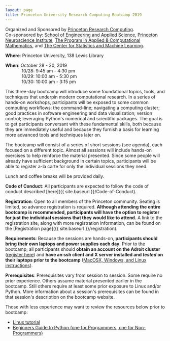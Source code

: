 ```yaml
---
layout: page
title: Princeton University Research Computing Bootcamp 2019
---
```



Organized and Sponsored by [Princeton Research Computing](https://www.princeton.edu/researchcomputing).  
Co-sponsored by: [School of Engineering and Applied Science](https://engineering.princeton.edu/), [Princeton Neuroscience Institute](https://pni.princeton.edu/), [The Program in Applied & Computational Mathematics](https://www.pacm.princeton.edu/), and [The Center for Statistics and Machine Learning](https://csml.princeton.edu).

**Where**: Princeton University, 138 Lewis Library


**When**: October 28 - 30, 2019  
&nbsp;&nbsp;&nbsp;&nbsp;&nbsp;&nbsp;&nbsp;&nbsp;&nbsp;&nbsp;&nbsp;&nbsp;          10/28:  9:45 am - 4:30 pm  
&nbsp;&nbsp;&nbsp;&nbsp;&nbsp;&nbsp;&nbsp;&nbsp;&nbsp;&nbsp;&nbsp;&nbsp;          10/29: 10:00 am - 5:30 pm  
&nbsp;&nbsp;&nbsp;&nbsp;&nbsp;&nbsp;&nbsp;&nbsp;&nbsp;&nbsp;&nbsp;&nbsp;          10/30: 10:00 am - 3:15 pm  

This three-day bootcamp will introduce some foundational topics, tools, and techniques that underpin modern computational research.  In a series of hands-on workshops, participants will be exposed to some common computing workflows: the command-line; navigating a computing cluster; good practices in software engineering and data visualization; version control; leveraging Python's numerical and scientific packages.  The goal is to get participants conversant with these fundamental skills, both because they are immediately useful and because they furnish a basis for learning more advanced tools and techniques later on.

The bootcamp will consist of a series of short sessions (see agenda), each focused on a different topic. Almost all sessions will include hands-on exercises to help reinforce the material presented.  Since some people will already have sufficient background in certain topics, participants will be able to register a-la carte for only the individual sessions they need.

Lunch and coffee breaks will be provided daily.

**Code of Conduct**: All participants are expected to follow the code of conduct described [here]({{ site.baseurl }}/Code-of-Conduct).

**Registration**: Open to all members of the Princeton community.  Seating is limited, so advance registration is required.   **Although attending the entire bootcamp is recommended, participants will have the option to register for just the individual sessions that they would like to attend.** A link to the registration site, along with more registration information, can be found on the [Registration page]({{ site.baseurl }}/registration).

**Requirements**: Because the sessions are hands-on, **participants should bring their own laptops and power supplies each day**. Prior to the bootcamp, all participants should **obtain an account on the Adroit cluster** ([register here](forms.rc.princeton.edu/registration/?q=adroit)) and **have an ssh client and X server installed and *tested* on their laptops prior to the bootcamp** ([MacOSX, Windows, and Linux instructions](https://princetonuniversity.github.io/PUbootcamp/ssh-instructions)).

**Prerequisites**: Prerequisites vary from session to session. Some require no prior experience. Others assume material presented earlier in the bootcamp. Still others require at least some prior exposure to Linux and/or Python. More information about a session's prerequisites can be found in that session's description on the bootcamp website.


Those with less experience may want to review the resources below prior to bootcamp:

* [Linux tutorial](https://ryanstutorials.net/linuxtutorial)
* [Beginners Guide to Python (one for Programmers, one for Non-Programmers)](https://www.python.org/about/gettingstarted/)

